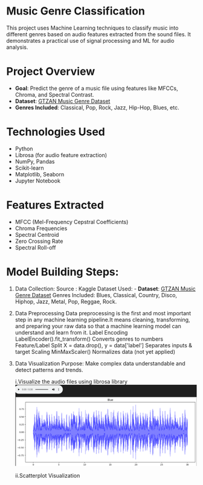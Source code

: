 # Music Genre Classification
This project uses Machine Learning techniques to classify music into different genres based on audio features extracted from the sound files. It demonstrates a practical use of signal processing and ML for audio analysis.

# Project Overview
- **Goal**: Predict the genre of a music file using features like MFCCs, Chroma, and Spectral Contrast.
- **Dataset**: [GTZAN Music Genre Dataset](https://www.kaggle.com/datasets/andradaolteanu/gtzan-dataset-music-genre-classification)
- **Genres Included**: Classical, Pop, Rock, Jazz, Hip-Hop, Blues, etc.

# Technologies Used
- Python
- Librosa (for audio feature extraction)
- NumPy, Pandas
- Scikit-learn
- Matplotlib, Seaborn
- Jupyter Notebook

# Features Extracted
- MFCC (Mel-Frequency Cepstral Coefficients)
- Chroma Frequencies
- Spectral Centroid
- Zero Crossing Rate
- Spectral Roll-off

# Model Building Steps:
  1. Data Collection:
     Source : Kaggle
     Dataset Used: - **Dataset**: [GTZAN Music Genre Dataset](https://www.kaggle.com/datasets/andradaolteanu/gtzan-dataset-music-genre-classification)
     Genres Included: Blues, Classical, Country, Disco, Hiphop, Jazz, Metal, Pop, Reggae, Rock.

  2. Data Preprocessing
     Data preprocessing is the first and most important step in any machine learning pipeline.It means cleaning, transforming, and preparing your raw data so that a machine       learning model can understand and learn from it.
     Label Encoding	LabelEncoder().fit_transform()	Converts genres to numbers
     Feature/Label Split	X = data.drop(), y = data['label']	Separates inputs & target
     Scaling	MinMaxScaler()	Normalizes data (not yet applied)

  3. Data Visualization
     Purpose: Make complex data understandable and detect patterns and trends.
     
     i.Visualize the audio files using librosa library
     ![bluess](images/bluess.png)

     ii.Scatterplot Visualization
     
     

